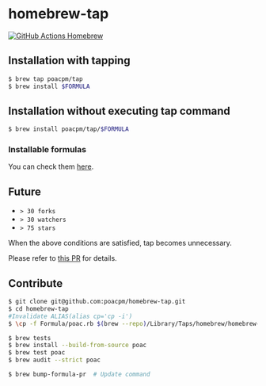 # homebrew-tap

[![GitHub Actions Homebrew](https://github.com/poacpm/homebrew-tap/workflows/Homebrew/badge.svg?branch=main)](https://github.com/poacpm/homebrew-tap/actions?query=workflow%3A%22Homebrew%22)

## Installation with tapping
```bash
$ brew tap poacpm/tap
$ brew install $FORMULA
```

## Installation without executing tap command
```bash
$ brew install poacpm/tap/$FORMULA
```

### Installable formulas

You can check them [here](https://github.com/poacpm/homebrew-tap/tree/main/Formula).

## Future
* `> 30 forks`
* `> 30 watchers`
* `> 75 stars`

When the above conditions are satisfied, tap becomes unnecessary.

Please refer to [this PR](https://github.com/Homebrew/homebrew-core/pull/31860) for details.


## Contribute
```bash
$ git clone git@github.com:poacpm/homebrew-tap.git
$ cd homebrew-tap
#Invalidate ALIAS(alias cp='cp -i')
$ \cp -f Formula/poac.rb $(brew --repo)/Library/Taps/homebrew/homebrew-core/Formula/

$ brew tests
$ brew install --build-from-source poac
$ brew test poac
$ brew audit --strict poac

$ brew bump-formula-pr  # Update command
```
